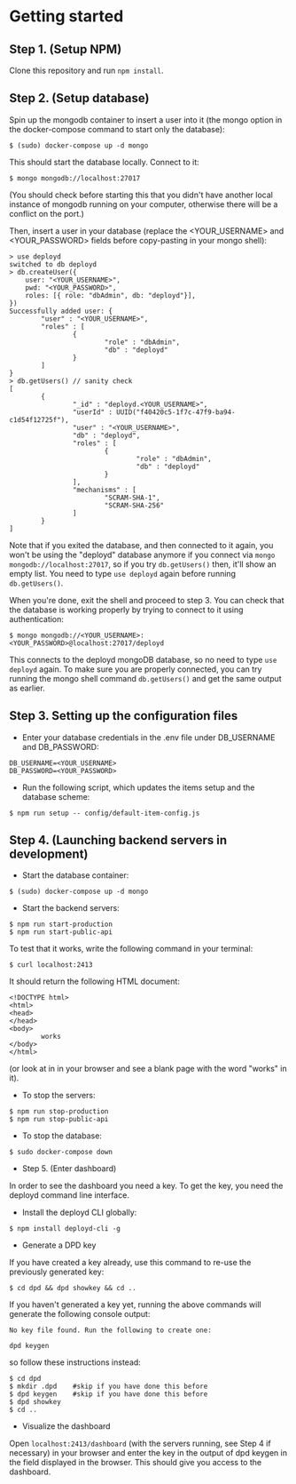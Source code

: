 # Getting started

## Step 1. (Setup NPM)

Clone this repository and run `npm install`.

## Step 2. (Setup database)

Spin up the mongodb container to insert a user into it (the mongo option in the docker-compose command to start only the database):

```
$ (sudo) docker-compose up -d mongo 
```

This should start the database locally. Connect to it:

```
$ mongo mongodb://localhost:27017
```

(You should check before starting this that you didn't have another local instance of mongodb running on your computer, otherwise there will be a conflict on the port.)

Then, insert a user in your database (replace the <YOUR_USERNAME> and <YOUR_PASSWORD> fields before copy-pasting in your mongo shell):

```
> use deployd
switched to db deployd
> db.createUser({
	user: "<YOUR_USERNAME>",
	pwd: "<YOUR_PASSWORD>",
	roles: [{ role: "dbAdmin", db: "deployd"}],
})
Successfully added user: {
        "user" : "<YOUR_USERNAME>",
        "roles" : [
                {
                        "role" : "dbAdmin",
                        "db" : "deployd"
                }
        ]
}
> db.getUsers() // sanity check
[
        {
                "_id" : "deployd.<YOUR_USERNAME>",
                "userId" : UUID("f40420c5-1f7c-47f9-ba94-c1d54f12725f"),
                "user" : "<YOUR_USERNAME>",
                "db" : "deployd",
                "roles" : [
                        {
                                "role" : "dbAdmin",
                                "db" : "deployd"
                        }
                ],
                "mechanisms" : [
                        "SCRAM-SHA-1",
                        "SCRAM-SHA-256"
                ]
        }
]
```

Note that if you exited the database, and then connected to it again, you won't be using the "deployd" database anymore if you connect via `mongo mongodb://localhost:27017`, so if you try `db.getUsers()` then, it'll show an empty list. You need to type `use deployd` again before running `db.getUsers()`.

When you're done, exit the shell and proceed to step 3. You can check that the database is working properly by trying to connect to it using authentication: 
```
$ mongo mongodb://<YOUR_USERNAME>:<YOUR_PASSWORD>@localhost:27017/deployd
```
This connects to the deployd mongoDB database, so no need to type `use deployd` again. To make sure you are properly connected, you can try running the mongo shell command `db.getUsers()` and get the same output as earlier.

## Step 3. Setting up the configuration files

* Enter your database credentials in the .env file under DB_USERNAME and DB_PASSWORD:
```
DB_USERNAME=<YOUR_USERNAME>
DB_PASSWORD=<YOUR_PASSWORD>
```

* Run the following script, which updates the items setup and the database scheme:
```
$ npm run setup -- config/default-item-config.js
```

## Step 4. (Launching backend servers in development) 

* Start the database container:
```
$ (sudo) docker-compose up -d mongo
```

* Start the backend servers:
```
$ npm run start-production
$ npm run start-public-api
```

To test that it works, write the following command in your terminal:
```
$ curl localhost:2413
```
It should return the following HTML document:
```
<!DOCTYPE html>
<html>
<head>
</head>
<body>
        works
</body>
</html>
```
(or look at in in your browser and see a blank page with the word "works" in it).

* To stop the servers:
```
$ npm run stop-production
$ npm run stop-public-api
```

* To stop the database:
```
$ sudo docker-compose down
```

- Step 5. (Enter dashboard)

In order to see the dashboard you need a key. To get the key, you need the deployd command line interface.

* Install the deployd CLI globally: 
```
$ npm install deployd-cli -g
```

* Generate a DPD key 

If you have created a key already, use this command to re-use the previously generated key:

```
$ cd dpd && dpd showkey && cd ..
```

If you haven't generated a key yet, running the above commands will generate the following console output:
```
No key file found. Run the following to create one:

dpd keygen

```
so follow these instructions instead:
```
$ cd dpd
$ mkdir .dpd	#skip if you have done this before
$ dpd keygen    #skip if you have done this before
$ dpd showkey
$ cd ..
```

* Visualize the dashboard

Open `localhost:2413/dashboard` (with the servers running, see Step 4 if necessary) in your browser and enter the key in the output of dpd keygen in the field displayed in the browser. This should give you access to the dashboard.
